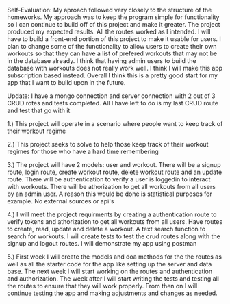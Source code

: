 Self-Evaluation: My aproach followed very closely to the structure of the homeworks. My approach was to keep the program simple for functionality so I can continue to build off of this project and make it greater. The project produced my expected results. All the routes worked as I intended. I will have to build a front-end portion of this project to make it usable for users. I plan to change some of the functionality to allow users to create their own workouts so that they can have a list of prefered workouts that may not be in the database already. I think that having admin users to build the database with workouts does not really work well. I think I will make this app subscription based instead. Overall I think this is a pretty good start for my app that I want to build upon in the future.


Update: I have a mongo connection and server connection with 2 out of 3 CRUD rotes and tests completed. All I have left to do is my last CRUD route and test that go with it

1.) This project will operate in a scenario where people want to keep track of their workout regime

2.) This project seeks to solve to help those keep track of their workout regimes for those who have a hard time remembering

3.) The project will have 2 models: user and workout. There will be a signup route, login route, create workout route, delete workout route and an update route. There will be authentication to verify a user is loggedin to interact with workouts. There will be athorization to get all workouts from all users by an admin user. A reason this would be done is statistical purposes for example. No external sources or api's

4.) I will meet the project requirments by creating a authentication route to verify tokens and athorization to get all workouts from all users. Have routes to create, read, update and delete a workout. A text search function to search for workouts. I will create tests to test the crud routes along with the signup and logout routes. I will demonstrate my app using postman

5.) First week I will create the models and doa methods for the the routes as well as all the starter code for the app like setting up the server and data base. The next week I will start working on the routes and authentication and authorization. The week after I will start writing the tests and testing all the routes to ensure that they will work properly. From then on I will continue testing the app and making adjustments and changes as needed.

